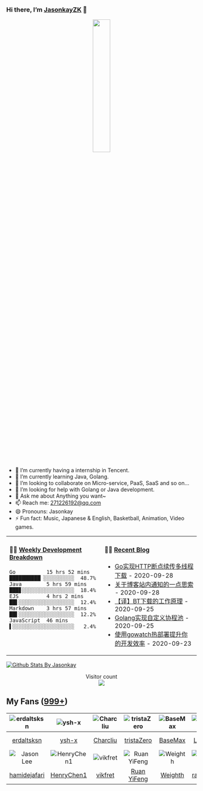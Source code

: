 ### Hi there, I’m [JasonkayZK](https://jasonkayzk.github.io/) 👋

<p align="center">
  <img src="https://github.com/JasonkayZK/jasonkayzk/blob/master/hello-world.gif" width="30%">
</p>


- 🔭 I’m currently having a internship in Tencent.
- 🌱 I’m currently learning Java, Golang.
- 👯 I’m looking to collaborate on Micro-service, PaaS, SaaS and so on…
- 🤔 I’m looking for help with Golang or Java development.
- 💬 Ask me about Anything you want~
- 📫 Reach me: 271226192@qq.com
- 😄 Pronouns: Jasonkay
- ⚡ Fun fact: Music, Japanese & English, Basketball, Animation, Video games.

<table width="800px">
<tr>
<td valign="top" width="50%">

#### 🏊‍♂️ <a href="https://gist.github.com/JasonkayZK/59ead22758ee823e48b558d3cff332f1" target="_blank">Weekly Development Breakdown</a>

<!-- code_time starts -->

```text
Go          15 hrs 52 mins ██████████▏░░░░░░░░░░  48.7%
Java        5 hrs 59 mins  ███▊░░░░░░░░░░░░░░░░░  18.4%
EJS         4 hrs 2 mins   ██▌░░░░░░░░░░░░░░░░░░  12.4%
Markdown    3 hrs 57 mins  ██▌░░░░░░░░░░░░░░░░░░  12.2%
JavaScript  46 mins        ▌░░░░░░░░░░░░░░░░░░░░   2.4%
```

<!-- code_time ends -->
</td>

<td valign="top" width="50%">

#### 🤹‍♀️ <a href="https://jasonkayzk.github.io/" target="_blank">Recent Blog</a>

<!-- blog starts -->
* <a href='https://jasonkayzk.github.io/2020/09/28/Go%E5%AE%9E%E7%8E%B0HTTP%E6%96%AD%E7%82%B9%E7%BB%AD%E4%BC%A0%E5%A4%9A%E7%BA%BF%E7%A8%8B%E4%B8%8B%E8%BD%BD/' target='_blank'>Go实现HTTP断点续传多线程下载</a> - 2020-09-28
* <a href='https://jasonkayzk.github.io/2020/09/28/%E5%85%B3%E4%BA%8E%E5%8D%9A%E5%AE%A2%E7%AB%99%E5%86%85%E9%80%9A%E7%9F%A5%E7%9A%84%E4%B8%80%E7%82%B9%E6%80%9D%E7%B4%A2/' target='_blank'>关于博客站内通知的一点思索</a> - 2020-09-28
* <a href='https://jasonkayzk.github.io/2020/09/25/%E3%80%90%E8%AF%91%E3%80%91BT%E4%B8%8B%E8%BD%BD%E7%9A%84%E5%B7%A5%E4%BD%9C%E5%8E%9F%E7%90%86/' target='_blank'>【译】BT下载的工作原理</a> - 2020-09-25
* <a href='https://jasonkayzk.github.io/2020/09/25/Golang%E5%AE%9E%E7%8E%B0%E8%87%AA%E5%AE%9A%E4%B9%89%E5%8D%8F%E7%A8%8B%E6%B1%A0/' target='_blank'>Golang实现自定义协程池</a> - 2020-09-25
* <a href='https://jasonkayzk.github.io/2020/09/23/%E4%BD%BF%E7%94%A8gowatch%E7%83%AD%E9%83%A8%E7%BD%B2%E6%8F%90%E5%8D%87%E4%BD%A0%E7%9A%84%E5%BC%80%E5%8F%91%E6%95%88%E7%8E%87/' target='_blank'>使用gowatch热部署提升你的开发效率</a> - 2020-09-23
<!-- blog ends -->

</td>
</tr>

</table>


[![Github Stats By Jasonkay](https://github-readme-stats.vercel.app/api?username=jasonkayzk&show_icons=true&title_color=0366d6&icon_color=ffc83d&text_color=24292e&bg_color=fff)](https://github.com/jasonkayzk/)


<p align="center"> 
  Visitor count<br>
  <img src="https://profile-counter.glitch.me/jasonkayzk/count.svg" />
</p>

## My Fans ([999+](https://github.com/jasonkayzk?tab=followers))

| ![erdaltsksn](https://avatars0.githubusercontent.com/u/22197800?s=80&v=4) | ![ysh-x](https://avatars3.githubusercontent.com/u/42147996?s=80&v=4) | ![Charcliu](https://avatars2.githubusercontent.com/u/23503649?s=80&v=4) | ![tristaZero](https://avatars2.githubusercontent.com/u/27757146?s=80&v=4) | ![BaseMax](https://avatars3.githubusercontent.com/u/2658040?s=80&v=4) | ![LouisYLWang](https://avatars3.githubusercontent.com/u/11455901?s=80&v=4) | ![ASJ-PAYIZ](https://avatars1.githubusercontent.com/u/48379266?s=80&v=4) | ![wangxiaoxiang5599](https://avatars2.githubusercontent.com/u/31461411?s=80&v=4) |
| :----------------------------------------------------------: | :----------------------------------------------------------: | :----------------------------------------------------------: | :----------------------------------------------------------: | :----------------------------------------------------------: | :----------------------------------------------------------: | :----------------------------------------------------------: | :----------------------------------------------------------: |
|         [erdaltsksn](https://github.com/erdaltsksn)          |              [ysh-x](https://github.com/ysh-x)               |           [Charcliu](https://github.com/Charcliu)            |         [tristaZero](https://github.com/tristaZero)          |            [BaseMax](https://github.com/BaseMax)             |        [LouisYLWang](https://github.com/LouisYLWang)         |          [ASJ-PAYIZ](https://github.com/ASJ-PAYIZ)           |  [wangxiaoxiang5599](https://github.com/wangxiaoxiang5599)   |
| ![Jason Lee](https://avatars1.githubusercontent.com/u/37927931?s=80&v=4) | ![HenryChen1](https://avatars3.githubusercontent.com/u/24852788?s=80&v=4) | ![vikfret](https://avatars3.githubusercontent.com/u/56179621?s=80&v=4) | ![Ruan YiFeng](https://avatars2.githubusercontent.com/u/905434?s=80&v=4) | ![Weighth](https://avatars3.githubusercontent.com/u/55311703?s=80&v=4) | ![rakzhodekams](https://avatars0.githubusercontent.com/u/16127381?s=80&v=4) | ![flashfoxter](https://avatars1.githubusercontent.com/u/2852886?s=80&v=4) | ![DuHouAn](https://avatars0.githubusercontent.com/u/33805265?s=80&v=4) |
|       [hamidejafari](https://github.com/hamidejafari)        |         [HenryChen1](https://github.com/HenryChen1)          |            [vikfret](https://github.com/vikfret)             |           [Ruan YiFeng](https://github.com/ruanyf)           |            [Weighth](https://github.com/Weighth)             |       [rakzhodekams](https://github.com/rakzhodekams)        |        [flashfoxter](https://github.com/flashfoxter)         |            [DuHouAn](https://github.com/DuHouAn)             |

